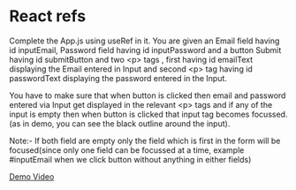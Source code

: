 # React refs

Complete the App.js using useRef in it.
You are given an Email field having id inputEmail, Password field having id inputPassword and a button Submit having id submitButton and two &lt;p&gt; tags , first having id emailText displaying the Email entered in Input and second &lt;p&gt; tag having id passwordText displaying the password entered in the Input.

You have to make sure that when button is clicked then email and password entered via Input get displayed in the relevant &lt;p&gt; tags and if any of the input is empty then when button is clicked that input tag becomes focussed.(as in demo, you can see the black outline around the input).

Note:- If both field are empty only the field which is first in the form will be focused(since only one field can be focussed at a time, example #inputEmail when we click button without anything in either fields)

[Demo Video](https://d3dyfaf3iutrxo.cloudfront.net/general/upload/329328239d69443ca9df47a8c2a90553.webm)
